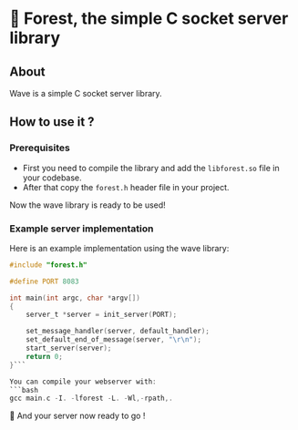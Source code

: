 # 🌳 Forest, the simple C socket server library
## About
Wave is a simple C socket server library.

## How to use it ?

### Prerequisites
- First you need to compile the library and add the `libforest.so` file in your codebase.
- After that copy the `forest.h` header file in your project.

Now the wave library is ready to be used!

### Example server implementation

Here is an example implementation using the wave library:
```c
#include "forest.h"

#define PORT 8083

int main(int argc, char *argv[])
{
    server_t *server = init_server(PORT);

    set_message_handler(server, default_handler);
    set_default_end_of_message(server, "\r\n");
    start_server(server);
    return 0;
}```

You can compile your webserver with:
```bash
gcc main.c -I. -lforest -L. -Wl,-rpath,.
```

🎉 And your server now ready to go !
